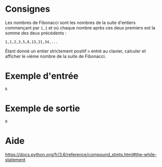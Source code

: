 # Consignes

 

Les nombres de Fibonacci sont les nombres de la suite d'entiers commençant par `1,1` et où chaque nombre après ces deux premiers est la somme des deux précédents :

`1,1,2,3,5,8,13,21,34,...`  

Étant donné un entier strictement positif `n` entré au clavier, calculer et afficher le `n`ième nombre de la suite de Fibonacci.

# Exemple d'entrée

```
6
```

# Exemple de sortie

```
8
```

# Aide

https://docs.python.org/fr/3.6/reference/compound_stmts.html#the-while-statement